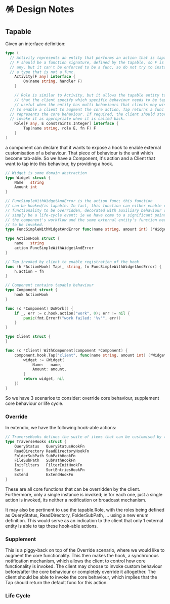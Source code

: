 # 🪅 Design Notes

<!-- MD013/Line Length -->
<!-- MarkDownLint-disable MD013 -->

<!-- MD014/commands-show-output: Dollar signs used before commands without showing output mark down lint -->
<!-- MarkDownLint-disable MD014 -->

<!-- MD033/no-inline-html: Inline HTML -->
<!-- MarkDownLint-disable MD033 -->

<!-- MD040/fenced-code-language: Fenced code blocks should have a language specified -->
<!-- MarkDownLint-disable MD040 -->

<!-- MD028/no-blanks-blockquote: Blank line inside blockquote -->
<!-- MarkDownLint-disable MD028 -->

<!-- MD010/no-hard-tabs: Hard tabs -->
<!-- MarkDownLint-disable MD010 -->

## Tapable

Given an interface definition:

```go
type (
  // Activity represents an entity that performs an action that is tapable. The type
  // F should be a function signature, defined by the tapable, so F is not really
  // any, but it can't be enforced to be a func, so do not try to instantiate with
  // a type that is not a func.
	Activity[F any] interface {
		On(name string, handler F)
	}

	// Role is similar to Activity, but it allows the tapable entity to request
	// that the client specify which specific behaviour needs to be tapped. This is
	// useful when the entity has multi behaviours that clients may wish to tap.
  // To enable a client to augment the core action, Tap returns a func of type F which
  // represents the core behaviour. If required, the client should store this and then
  // invoke it as appropriate when it is called back.
	Role[F any, E constraints.Integer] interface {
		Tap(name string, role E, fn F) F
	}
)
```

a component can declare that it wants to expose a hook to enable external customisation of a behaviour. That piece of behaviour is the unit which become tab-able. So we have a Component, it's action and a Client that want to tap into this behaviour, by providing a hook.

```go
// Widget is some domain abstraction
type Widget struct {
	Name   string
	Amount int
}

// FuncSimpleWithWidgetAndError is the action func; this function
// can be hooked/is tapable. In fact, this function can either enable core
// functionality to be overridden, decorated with auxiliary behaviour or
// simply be a life-cycle event; ie we have come to a significant point in
// the component's workflow and the some external entity's function needs
// to be invoked.
type FuncSimpleWithWidgetAndError func(name string, amount int) (*Widget, error)

type ActionHook struct {
	name   string
	action FuncSimpleWithWidgetAndError
}

// Tap invoked by client to enable registration of the hook
func (h *ActionHook) Tap(_ string, fn FuncSimpleWithWidgetAndError) {
	h.action = fn
}

// Component contains tapable behaviour
type Component struct {
	hook ActionHook
}

func (c *Component) DoWork() {
	if _, err := c.hook.action("work", 0); err != nil {
		panic(fmt.Errorf("work failed: '%v'", err))
	}
}

type Client struct {
}

func (c *Client) WithComponent(component *Component) {
	component.hook.Tap("client", func(name string, amount int) (*Widget, error) {
		widget := &Widget{
			Name:   name,
			Amount: amount,
		}
		return widget, nil
	})
}

```

So we have 3 scenarios to consider: override core behaviour, supplement core behaviour or life cycle.

### Override

In extendio, we have the following hook-able actions:

```go
// TraverseHooks defines the suite of items that can be customised by the client
type TraverseHooks struct {
	QueryStatus   QueryStatusHookFn
	ReadDirectory ReadDirectoryHookFn
	FolderSubPath SubPathHookFn
	FileSubPath   SubPathHookFn
	InitFilters   FilterInitHookFn
	Sort          SortEntriesHookFn
	Extend        ExtendHookFn
}
```

These are all core functions that can be overridden by the client. Furthermore, only a single instance is invoked; ie for each one, just a single action is invoked, its neither a notification or broadcast mechanism.

It may also be pertinent to use the tapable.Role, with the roles being defined as QueryStatus, ReadDirectory, FolderSubPath, ... using a new enum definition. This would serve as an indication to the client that only 1 external entity is able to tap these hook-able actions.

### Supplement

This is a piggy-back on top of the Override scenario, where we would like to augment the core functionality. This then makes the hook, a synchronous notification mechanism, which allows the client to control how core functionality is invoked. The client may choose to invoke custom behaviour before/after the core behaviour or completely override it altogether. The client should be able to invoke the core behaviour, which implies that the Tap should return the default func for this action.

### Life Cycle
